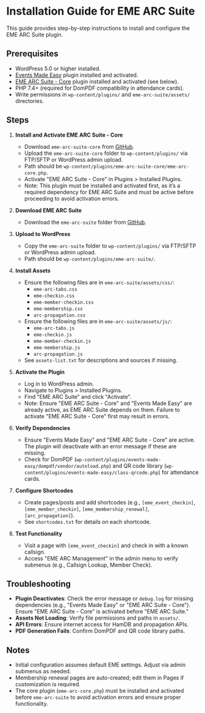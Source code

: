 # Installation Guide for EME ARC Suite

This guide provides step-by-step instructions to install and configure the EME ARC Suite plugin.

## Prerequisites
- WordPress 5.0 or higher installed.
- [Events Made Easy](https://wordpress.org/plugins/events-made-easy/) plugin installed and activated.
- [EME ARC Suite - Core](https://github.com/W9MDM/eme-arc-suite-core) plugin installed and activated (see below).
- PHP 7.4+ (required for DomPDF compatibility in attendance cards).
- Write permissions in `wp-content/plugins/` and `eme-arc-suite/assets/` directories.

## Steps
1. **Install and Activate EME ARC Suite - Core**
   - Download `eme-arc-suite-core` from [GitHub](https://github.com/W9MDM/eme-arc-suite-core).
   - Upload the `eme-arc-suite-core` folder to `wp-content/plugins/` via FTP/SFTP or WordPress admin upload.
   - Path should be `wp-content/plugins/eme-arc-suite-core/eme-arc-core.php`.
   - Activate "EME ARC Suite - Core" in Plugins > Installed Plugins.
   - Note: This plugin must be installed and activated first, as it’s a required dependency for EME ARC Suite and must be active before proceeding to avoid activation errors.

2. **Download EME ARC Suite**
   - Download the `eme-arc-suite` folder from [GitHub](https://github.com/W9MDM/eme-arc-suite).

3. **Upload to WordPress**
   - Copy the `eme-arc-suite` folder to `wp-content/plugins/` via FTP/SFTP or WordPress admin upload.
   - Path should be `wp-content/plugins/eme-arc-suite/`.

4. **Install Assets**
   - Ensure the following files are in `eme-arc-suite/assets/css/`:
     - `eme-arc-tabs.css`
     - `eme-checkin.css`
     - `eme-member-checkin.css`
     - `eme-membership.css`
     - `arc-propagation.css`
   - Ensure the following files are in `eme-arc-suite/assets/js/`:
     - `eme-arc-tabs.js`
     - `eme-checkin.js`
     - `eme-member-checkin.js`
     - `eme-membership.js`
     - `arc-propagation.js`
   - See `assets-list.txt` for descriptions and sources if missing.

5. **Activate the Plugin**
   - Log in to WordPress admin.
   - Navigate to Plugins > Installed Plugins.
   - Find "EME ARC Suite" and click "Activate".
   - Note: Ensure "EME ARC Suite - Core" and "Events Made Easy" are already active, as EME ARC Suite depends on them. Failure to activate "EME ARC Suite - Core" first may result in errors.

6. **Verify Dependencies**
   - Ensure "Events Made Easy" and "EME ARC Suite - Core" are active. The plugin will deactivate with an error message if these are missing.
   - Check for DomPDF (`wp-content/plugins/events-made-easy/dompdf/vendor/autoload.php`) and QR code library (`wp-content/plugins/events-made-easy/class-qrcode.php`) for attendance cards.

7. **Configure Shortcodes**
   - Create pages/posts and add shortcodes (e.g., `[eme_event_checkin]`, `[eme_member_checkin]`, `[eme_membership_renewal]`, `[arc_propagation]`).
   - See `shortcodes.txt` for details on each shortcode.

8. **Test Functionality**
   - Visit a page with `[eme_event_checkin]` and check in with a known callsign.
   - Access "EME ARC Management" in the admin menu to verify submenus (e.g., Callsign Lookup, Member Check).

## Troubleshooting
- **Plugin Deactivates**: Check the error message or `debug.log` for missing dependencies (e.g., "Events Made Easy" or "EME ARC Suite - Core"). Ensure "EME ARC Suite - Core" is activated before "EME ARC Suite."
- **Assets Not Loading**: Verify file permissions and paths in `assets/`.
- **API Errors**: Ensure internet access for HamDB and propagation APIs.
- **PDF Generation Fails**: Confirm DomPDF and QR code library paths.

## Notes
- Initial configuration assumes default EME settings. Adjust via admin submenus as needed.
- Membership renewal pages are auto-created; edit them in Pages if customization is required.
- The core plugin (`eme-arc-core.php`) must be installed and activated before `eme-arc-suite` to avoid activation errors and ensure proper functionality.